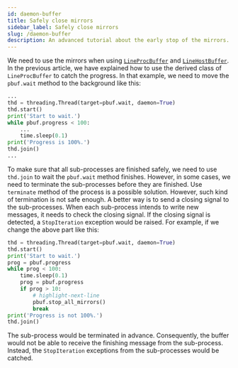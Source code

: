 ```yaml
---
id: daemon-buffer
title: Safely close mirrors
sidebar_label: Safely close mirrors
slug: /daemon-buffer
description: An advanced tutorial about the early stop of the mirrors.
---
```


We need to use the mirrors when using [`LineProcBuffer`](../apis/mproc/LineProcBuffer.mdx) and [`LineHostBuffer`](../apis/host/LineHostBuffer.mdx). In the previous article, we have explained how to use the derived class of `LineProcBuffer` to catch the progress. In that example, we need to move the `pbuf.wait` method to the background like this:

```python
...
thd = threading.Thread(target=pbuf.wait, daemon=True)
thd.start()
print('Start to wait.')
while pbuf.progress < 100:
    ...
    time.sleep(0.1)
print('Progress is 100%.')
thd.join()
...
```

To make sure that all sub-processes are finished safely, we need to use `thd.join` to wait the `pbuf.wait` method finishes. However, in some cases, we need to terminate the sub-processes before they are finished. Use `terminate` method of the process is a possible solution. However, such kind of termination is not safe enough. A better way is to send a closing signal to the sub-processes. When each sub-process intends to write new messages, it needs to check the closing signal. If the closing signal is detected, a `StopIteration` exception would be raised. For example, if we change the above part like this:

```python
thd = threading.Thread(target=pbuf.wait, daemon=True)
thd.start()
print('Start to wait.')
prog = pbuf.progress
while prog < 100:
    time.sleep(0.1)
    prog = pbuf.progress
    if prog > 10:
        # highlight-next-line
        pbuf.stop_all_mirrors()
        break
print('Progress is not 100%.')
thd.join()
```

The sub-process would be terminated in advance. Consequently, the buffer would not be able to receive the finishing message from the sub-process. Instead, the `StopIteration` exceptions from the sub-processes would be catched.
